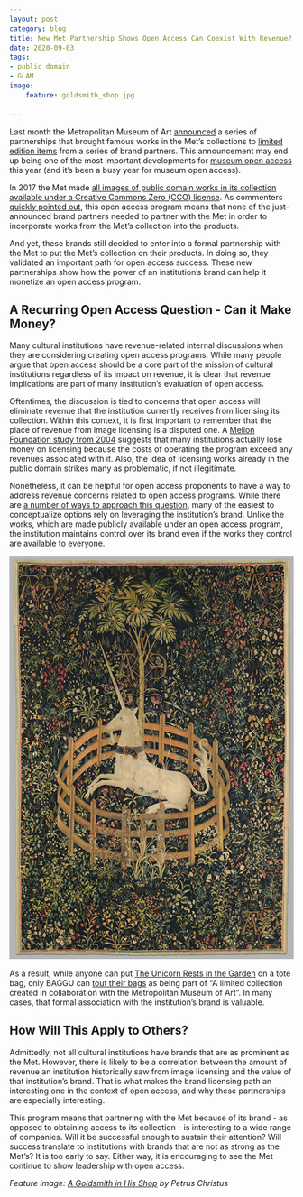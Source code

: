```yaml
---
layout: post
category: blog
title: New Met Partnership Shows Open Access Can Coexist With Revenue?
date: 2020-09-03
tags:
- public domain
- GLAM
image:
    feature: goldsmith_shop.jpg

---
```

Last month the Metropolitan Museum of Art [announced](https://www.thedailybeast.com/the-met-celebrates-150-anniversary-with-limited-edition-items) a series of partnerships that brought famous works in the Met’s collections to [limited edition items](https://store.metmuseum.org/150/view-all) from a series of brand partners.  This announcement may end up being one of the most important developments for [museum open access](https://glam3d.org/what_is_open_access.html) this year (and it’s been a busy year for museum open access).

In 2017 the Met made [all images of public domain works in its collection available under a Creative Commons Zero (CCO) license](https://www.metmuseum.org/about-the-met/policies-and-documents/open-access).  As commenters [quickly pointed out](https://twitter.com/donundeen/status/1298946625692405761), this open access program means that none of the just-announced brand partners needed to partner with the Met in order to incorporate works from the Met’s collection into the products.

And yet, these brands still decided to enter into a formal partnership with the Met to put the Met’s collection on their products.  In doing so, they validated an important path for open access success.  These new partnerships show how the power of an institution’s brand can help it monetize an open access program.

## A Recurring Open Access Question - Can it Make Money?

Many cultural institutions have revenue-related internal discussions when they are considering creating open access programs. While many people argue that open access should be a core part of the mission of cultural institutions regardless of its impact on revenue, it is clear that revenue implications are part of many institution’s evaluation of open access.

Oftentimes, the discussion is tied to concerns that open access will eliminate revenue that the institution currently receives from licensing its collection.  Within this context, it is first important to remember that the place of revenue from image licensing is a disputed one.  A [Mellon Foundation study from 2004](https://www.kdl.kcl.ac.uk/fileadmin/documents/pubs/USMuseum_SimonTanner.pdf) suggests that many institutions actually lose money on licensing because the costs of operating the program exceed any revenues associated with it.  Also, the idea of licensing works already in the public domain strikes many as problematic, if not illegitimate.  

Nonetheless, it can be helpful for open access proponents to have a way to address revenue  concerns related to open access programs.   While there are [a number of ways to approach this question](https://glam3d.org/what_is_open_access.html#243-new-creative-and-economic-opportunities), many of the easiest to conceptualize options rely on leveraging the institution’s brand. Unlike the works, which are made publicly available under an open access program, the institution maintains control over its brand even if the works they control are available to everyone.

![The Unicorn Rests in the Garden](/images/unicorn_garden.jpg)

As a result, while anyone can put [The Unicorn Rests in the Garden](https://www.metmuseum.org/art/collection/search/467642) on a tote bag, only BAGGU can [tout their bags](https://baggu.com/collections/the-met-collection/products/standard-baggu-set-of-3-the-met-collection) as being part of “A limited collection created in collaboration with the Metropolitan Museum of Art”.  In many cases, that formal association with the institution’s brand is valuable.

## How Will This Apply to Others?

Admittedly, not all cultural institutions have brands that are as prominent as the Met.  However, there is likely to be a correlation between the amount of revenue an institution historically saw from image licensing and the value of that institution’s brand.  That is what makes the brand licensing path an interesting one in the context of open access, and why these partnerships are especially interesting.  

This program means that partnering with the Met because of its brand - as opposed to obtaining access to its collection - is interesting to a wide range of companies. Will it be successful enough to sustain their attention?  Will success translate to institutions with brands that are not as strong as the Met’s? It is too early to say. Either way, it is encouraging to see the Met continue to show leadership with open access.



*Feature image: [A Goldsmith in His Shop](https://www.metmuseum.org/art/collection/search/459052) by Petrus Christus*

